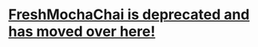 # [FreshMochaChai is deprecated and has moved over here!](https://github.com/elderdragn/freshmocha)
